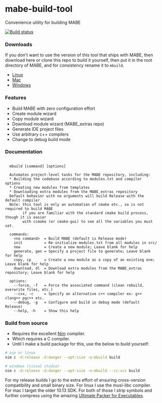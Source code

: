 # mabe-build-tool
Convenience utility for building MABE

[![Build status](https://ci.appveyor.com/api/projects/status/kohmpvlejn4uorbm?svg=true)](https://ci.appveyor.com/project/JorySchossau/mabe-build-tool)

### Downloads
If you don't want to use the version of this tool that ships with MABE, then download here or clone this repo to build it yourself, then put it in the root directory of MABE, and for consistency rename it to `mbuild`.
* [Linux](https://github.com/JorySchossau/mabe-build-tool/releases/latest/download/lin_build)
* [Mac](https://github.com/JorySchossau/mabe-build-tool/releases/latest/download/osx_build)
* [Windows](https://github.com/JorySchossau/mabe-build-tool/releases/latest/download/win_build.exe)

### Features
* Build MABE with zero configuration effort
* Create module wizard
* Copy module wizard
* Download module wizard (MABE_extras repo)
* Generate IDE project files
* Use arbitrary c++ compilers
* Change to debug build mode

### Documentation
```

  mbuild [command] [options]

  Automates project-level tasks for the MABE repository, including:
  * Building the codebase according to modules.txt and compiler options
  * Creating new modules from templates
  * Downloading extra modules from the MABE_extras repository
  Default behavior with no arguments will build Release with the default compiler
  Note: this tool is only an automation of cmake etc., so is not required to build MABE
        if you are familiar with the standard cmake build process, though it is easier
        with ccmake (or cmake-gui) to see all the variables you must set.
  
  commands:
    <no command>  = Build MABE (default is Release mode)
    init          = Re-initialize modules.txt from all modules in src/
    new           = Create a new module; Leave blank for help
    generate, gen = Specify a project file to generate; Leave blank for help
    copy, cp      = Create a new module as a copy of an existing one; Leave blank for help
    download, dl  = Download extra modules from the MABE_extras repository; Leave blank for help

  options:
    --force, -f   = Force the associated command (clean rebuild, overwrite files, etc.)
    --cxx, -c     = Specify an alternative c++ compiler ex: g++ clang++ pgc++ etc.
    --debug, -g   = Configure and build in debug mode (default Release)
    --help, -h    = Show this help
```

### Build from source
* Requires the excellent [Nim](https://nim-lang.org) compiler.
* Which requires a C compiler.
* Until I make a build package for this, use the below to build yourself:

```sh
# osx or linux
nim c -d:release -d:danger --opt:size -o:mbuild build

# windows (visual studio)
nim c -d:release -d:danger --opt:size -o:mbuild --cc:vcc build
```

For my release builds I go to the extra effort of ensuring cross-version compatibility and small binary size. For linux I use the musl-libc compiler. For mac I target the older 10.13 SDK. For both of those I strip symbols and further compress using the amazing [Ultimate Packer for Executables](https://upx.github.io/).
